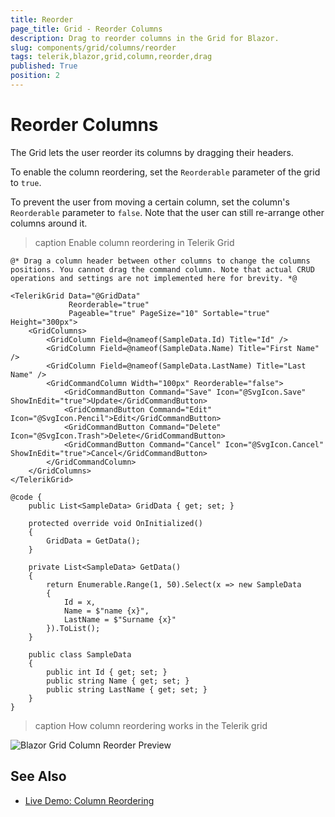 ```yaml
---
title: Reorder
page_title: Grid - Reorder Columns
description: Drag to reorder columns in the Grid for Blazor.
slug: components/grid/columns/reorder
tags: telerik,blazor,grid,column,reorder,drag
published: True
position: 2
---
```


# Reorder Columns

The Grid lets the user reorder its columns by dragging their headers.

To enable the column reordering, set the `Reorderable` parameter of the grid to `true`.

To prevent the user from moving a certain column, set the column's `Reorderable` parameter to `false`. Note that the user can still re-arrange other columns around it.

>caption Enable column reordering in Telerik Grid

````CSHTML
@* Drag a column header between other columns to change the columns positions. You cannot drag the command column. Note that actual CRUD operations and settings are not implemented here for brevity. *@

<TelerikGrid Data="@GridData"
             Reorderable="true"
             Pageable="true" PageSize="10" Sortable="true" Height="300px">
    <GridColumns>
        <GridColumn Field=@nameof(SampleData.Id) Title="Id" />
        <GridColumn Field=@nameof(SampleData.Name) Title="First Name" />
        <GridColumn Field=@nameof(SampleData.LastName) Title="Last Name" />
        <GridCommandColumn Width="100px" Reorderable="false">
            <GridCommandButton Command="Save" Icon="@SvgIcon.Save" ShowInEdit="true">Update</GridCommandButton>
            <GridCommandButton Command="Edit" Icon="@SvgIcon.Pencil">Edit</GridCommandButton>
            <GridCommandButton Command="Delete" Icon="@SvgIcon.Trash">Delete</GridCommandButton>
            <GridCommandButton Command="Cancel" Icon="@SvgIcon.Cancel" ShowInEdit="true">Cancel</GridCommandButton>
        </GridCommandColumn>
    </GridColumns>
</TelerikGrid>

@code {
    public List<SampleData> GridData { get; set; }

    protected override void OnInitialized()
    {
        GridData = GetData();
    }

    private List<SampleData> GetData()
    {
        return Enumerable.Range(1, 50).Select(x => new SampleData
        {
            Id = x,
            Name = $"name {x}",
            LastName = $"Surname {x}"
        }).ToList();
    }

    public class SampleData
    {
        public int Id { get; set; }
        public string Name { get; set; }
        public string LastName { get; set; }
    }
}
````


>caption How column reordering works in the Telerik grid

![Blazor Grid Column Reorder Preview](images/column-reorder-preview.gif)

## See Also

  * [Live Demo: Column Reordering](https://demos.telerik.com/blazor-ui/grid/column-reordering)
